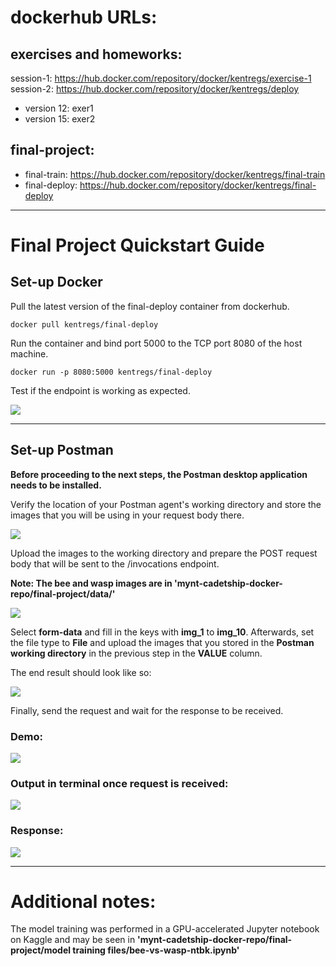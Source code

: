 # dockerhub URLs:
## exercises and homeworks:
session-1: https://hub.docker.com/repository/docker/kentregs/exercise-1  
session-2: https://hub.docker.com/repository/docker/kentregs/deploy
- version 12: exer1
- version 15: exer2
## final-project:
- final-train: https://hub.docker.com/repository/docker/kentregs/final-train
- final-deploy: https://hub.docker.com/repository/docker/kentregs/final-deploy
---
# Final Project Quickstart Guide
## Set-up Docker 
Pull the latest version of the final-deploy container from dockerhub.
```
docker pull kentregs/final-deploy
```
Run the container and bind port 5000 to the TCP port 8080 of the host machine. 
```
docker run -p 8080:5000 kentregs/final-deploy
```
Test if the endpoint is working as expected.

![](https://i.imgur.com/GdnlHqW.png)

---

## Set-up Postman 
**Before proceeding to the next steps, the Postman desktop application needs to be installed.**  

Verify the location of your Postman agent's working directory and store the images that you will be using in your request body there. 

![](https://i.imgur.com/seIQCIo.gif)

Upload the images to the working directory and prepare the POST request body that will be sent to the /invocations endpoint.  

**Note: The bee and wasp images are in 'mynt-cadetship-docker-repo/final-project/data/'**

![](https://i.imgur.com/mCQlH2q.png)

Select **form-data** and fill in the keys with **img_1** to **img_10**. Afterwards, set the file type to **File** and upload the images that you stored in the **Postman working directory** in the previous step in the **VALUE** column.  

The end result should look like so:

![](https://i.imgur.com/0Uctzxf.png)

Finally, send the request and wait for the response to be received.  

### Demo:

![](https://i.imgur.com/xHTUeZV.gif)

### Output in terminal once request is received:

![](https://i.imgur.com/VPmo1zO.png)

### Response:
![](https://i.imgur.com/OWdkF4K.png)

---

# Additional notes:
The model training was performed in a GPU-accelerated Jupyter notebook on Kaggle and may be seen in **'mynt-cadetship-docker-repo/final-project/model training files/bee-vs-wasp-ntbk.ipynb'**
